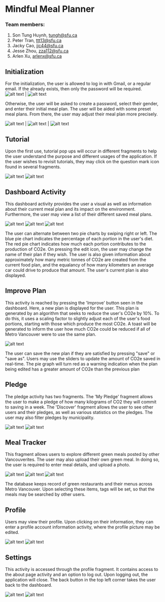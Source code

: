 # Mindful Meal Planner 
### Team members:
1. Son Tung Huynh, <tungh@sfu.ca>
2. Peter Tran, <ttt13@sfu.ca>
3. Jacky Cao, <jjc44@sfu.ca>
4. Jesse Zhou, <zza112@sfu.ca>
5. Arlen Xu, <arlenx@sfu.ca>


## Initialization
For the initialization, the user is allowed to log in with Gmail, or a regular email. If the already exists, then only the password will be required. 
![alt text](ReadmePic/Sprint3/welcomesignin.PNG) | ![alt text](ReadmePic/Sprint3/welcomeemail.PNG)


Otherwise, the user will be asked to create a password, select their gender, and enter their initial meal plan. The user will be aided with some preset meal plans. From there, the user may adjust their meal plan more precisely.


![alt text](ReadmePic/Sprint3/welcomegreetings.PNG) | ![alt text](ReadmePic/Sprint3/welcomepresetplan.PNG) | ![alt text](ReadmePic/Sprint3/welcomeadjust.PNG)

## Tutorial
Upon the first use, tutorial pop ups will occur in different fragments to help the user understand the purpose and different usages of the application. If the user wishes to revisit tutorials, they may click on the question mark icon found in several fragments.

![alt text](ReadmePic/Sprint3/tutorialdashboard.PNG) ![alt text](ReadmePic/Sprint3/tutorialimprove.PNG)


## Dashboard Activity
This dashboard activity provides the user a visual as well as information about their current meal plan and its impact on the environment. Furthermore, the user may view a list of their different saved meal plans.

![alt text](ReadmePic/Sprint3/dashboardblue.PNG) ![alt text](ReadmePic/Sprint3/dashboardred.PNG) ![alt text](ReadmePic/Sprint3/dashboardplanlist.PNG)


The user can alternate between two pie charts by swiping right or left. The blue pie chart indicates the percentage of each portion in the user's diet. The red pie chart indicates how much each portion contributes to the production of CO2e.
On pressing the edit icon, the user may change the name of their plan if they wish.
The user is also given information about approximately how many metric tonnes of CO2e are created from the current food plan, and the equalancy of how many kilometers an average car could drive to produce that amount.
The user's current plan is also displayed. 

## Improve Plan
This activity is reached by pressing the 'Improve' button seen in the dashboard. Here, a new plan is displayed for the user. This plan is generated by an algorithm that seeks to reduce the user's CO2e by 10%. To do this, it uses a scaling factor to slightly adjust each of the user's food portions, starting with those which produce the most CO2e.
A toast will be generated to inform the user how much CO2e could be reduced if all of Metro Vancouver were to use the same plan.

![alt text](ReadmePic/Sprint3/improve.PNG)

The user can save the new plan if they are satisfied by pressing "save" or "save as".
Users may use the sliders to update the amount of CO2e saved in real-time. The pie graph will turn red as a warning indication when the plan being edited has a greater amount of CO2e than the previous plan


## Pledge 
The pledge activity has two fragments. The 'My Pledge' fragment allows the user to make a pledge of how many kilograms of CO2 they will commit to saving in a week. The 'Discover' fragment allows the user to see other users and their pledges, as well as various statistics on the pledges. The user may also filter pledges by municipality.

![alt text](ReadmePic/Sprint3/pledgemypledge.PNG) ![alt text](ReadmePic/Sprint3/pledgediscover.PNG)

## Meal Tracker
This fragment allows users to explore different green meals posted by other Vancouverites. The user may also upload their own green meal. In doing so, the user is required to enter meal details, and upload a photo.

![alt text](ReadmePic/Sprint3/mealtrackerfeed.PNG) ![alt text](ReadmePic/Sprint3/mealtrackeraddmeal.PNG) ![alt text](ReadmePic/Sprint3/mealtrackeraddphoto.PNG)

The database keeps record of green restaurants and their menus across Metro Vancouver. Upon selecting these items, tags will be set, so that the meals may be searched by other users.

## Profile
Users may view their profile. Upon clicking on their information, they can enter a profile account information activity, where the profile picture may be edited.

![alt text](ReadmePic/Sprint3/profile.PNG) ![alt text](ReadmePic/Sprint3/profileaccountinfo.PNG)

## Settings 
This activity is accessed through the profile fragment. It contains access to the about page activity and an option to log out. Upon logging out, the application will close. The back button in the top left corner takes the user back to the dashboard.

![alt text](ReadmePic/Sprint3/settingsview.PNG) ![alt text](ReadmePic/Sprint3/settingsabout.PNG)


